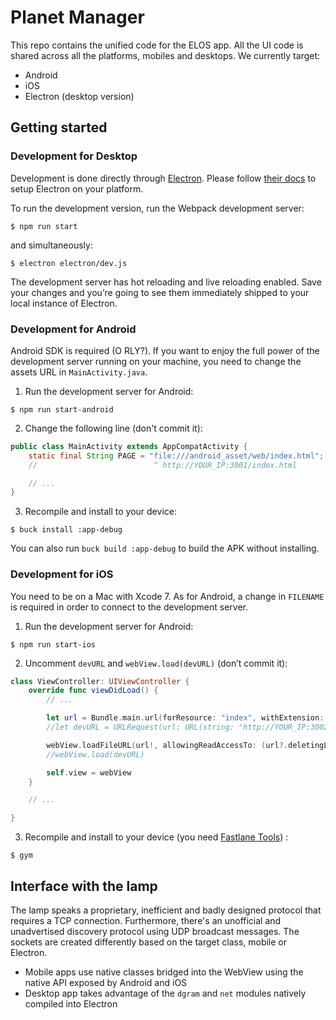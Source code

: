 # Planet Manager

This repo contains the unified code for the ELOS app. All the UI code is shared across all the platforms, mobiles and desktops. We currently target:

* Android
* iOS
* Electron (desktop version)

## Getting started

### Development for Desktop
Development is done directly through [Electron](http://electron.atom.io/). Please follow [their docs](http://electron.atom.io/docs/) to setup Electron on your platform.

To run the development version, run the Webpack development server:

```
$ npm run start
```

and simultaneously:

```
$ electron electron/dev.js
```

The development server has hot reloading and live reloading enabled. Save your changes and you’re going to see them immediately shipped to your local instance of Electron.

### Development for Android
Android SDK is required (O RLY?). If you want to enjoy the full power of the development server running on your machine, you need to change the assets URL in `MainActivity.java`.

1. Run the development server for Android:
```
$ npm run start-android
```

2. Change the following line (don't commit it):
```java
public class MainActivity extends AppCompatActivity {
    static final String PAGE = "file:///android_asset/web/index.html";
    //                          ^ http://YOUR_IP:3001/index.html

    // ...
}
```

3. Recompile and install to your device:
```
$ buck install :app-debug
```

You can also run `buck build :app-debug` to build the APK without installing.

### Development for iOS
You need to be on a Mac with Xcode 7. As for Android, a change in `FILENAME` is required in order to connect to the development server.

1. Run the development server for Android:
```
$ npm run start-ios
```

2. Uncomment `devURL` and `webView.load(devURL)` (don’t commit it):
```swift
class ViewController: UIViewController {
    override func viewDidLoad() {
        // ...

        let url = Bundle.main.url(forResource: "index", withExtension: "html", subdirectory: "web")
        //let devURL = URLRequest(url: URL(string: "http://YOUR_IP:3002/")!)

        webView.loadFileURL(url!, allowingReadAccessTo: (url?.deletingLastPathComponent())!)
        //webView.load(devURL)

        self.view = webView
    }

    // ...

}
```

3. Recompile and install to your device (you need [Fastlane Tools](https://fastlane.tools/)) :
```
$ gym
```

## Interface with the lamp
The lamp speaks a proprietary, inefficient and badly designed protocol that requires a TCP connection. Furthermore, there's an unofficial and unadvertised discovery protocol using UDP broadcast messages. The sockets are created differently based on the target class, mobile or Electron.

* Mobile apps use native classes bridged into the WebView using the native API exposed by Android and iOS
* Desktop app takes advantage of the `dgram` and `net` modules natively compiled into Electron
